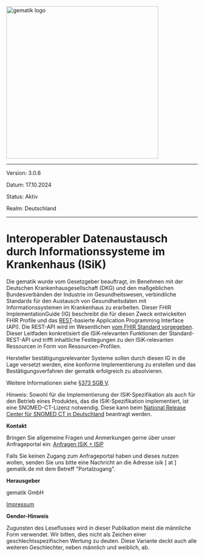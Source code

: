 <img src="https://raw.githubusercontent.com/gematik/spec-ISiK-Terminplanung/main-stufe-3/Material/images/Gematik_Logo_Flag.svg" alt="gematik logo" width="400"/>

----
Version: 3.0.6

Datum: 17.10.2024

Status: Aktiv

Realm: Deutschland

----

# Interoperabler Datenaustausch durch Informationssysteme im Krankenhaus (ISiK)

Die gematik wurde vom Gesetzgeber beauftragt, im Benehmen mit der Deutschen Krankenhausgesellschaft (DKG) und den maßgeblichen Bundesverbänden der Industrie im Gesundheitswesen, verbindliche Standards für den Austausch von Gesundheitsdaten mit Informationssystemen im Krankenhaus zu erarbeiten. Dieser FHIR ImplementationGuide (IG) beschreibt die für diesen Zweck entwickelten FHIR Profile und das [REST](https://de.wikipedia.org/wiki/Representational_State_Transfer)-basierte Application Programming Interface (API). Die REST-API wird im Wesentlichen [vom FHIR Standard vorgegeben](https://www.hl7.org/fhir/R4/http.html). Dieser Leitfaden konkretisiert die ISiK-relevanten Funktionen der Standard-REST-API und trifft inhaltliche Festlegungen zu den ISiK-relevanten Ressourcen in Form von Ressourcen-Profilen.

Hersteller bestätigungsrelevanter Systeme sollen durch diesen IG in die Lage versetzt werden, eine konforme Implementierung zu erstellen und das Bestätigungsverfahren der gematik erfolgreich zu absolvieren.

Weitere Informationen siehe [§373 SGB V](https://www.gesetze-im-internet.de/sgb_5/__373.html).

Hinweis: Sowohl für die Implementierung der ISiK-Spezifikation als auch für den Betrieb eines Produktes, das die ISiK-Spezifikation implementiert, ist eine SNOMED-CT-Lizenz notwendig. Diese kann beim [National Release Center für SNOMED CT in Deutschland](https://www.bfarm.de/DE/Kodiersysteme/Terminologien/SNOMED-CT/_node.html) beantragt werden.

**Kontakt**

Bringen Sie allgemeine Fragen und Anmerkungen gerne über unser Anfrageportal ein: [Anfragen ISiK + ISiP](https://service.gematik.de/servicedesk/customer/portal/16)

Falls Sie keinen Zugang zum Anfrageportal haben und dieses nutzen wollen, senden Sie uns bitte eine Nachricht an die Adresse isik [ at ] gematik.de mit dem Betreff "Portalzugang".

**Herausgeber**

gematik GmbH

[Impressum](https://www.gematik.de/impressum/)

**Gender-Hinweis**

Zugunsten des Leseflusses wird in dieser Publikation meist die
männliche Form verwendet. Wir bitten, dies nicht als Zeichen einer
geschlechtsspezifischen Wertung zu deuten. Diese Variante deckt auch alle
weiteren Geschlechter, neben männlich und weiblich, ab.

